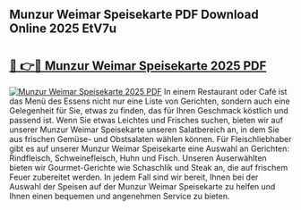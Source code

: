 ## Munzur Weimar Speisekarte PDF Download Online 2025 EtV7u

# <h2><a href="http://gcd3hbg.nevu.top/?p=Munzur+Weimar+Speisekarte">🔗 👉🔴 Munzur Weimar Speisekarte 2025 PDF</a></h2>

[![Munzur Weimar Speisekarte 2025 PDF](https://i.imgur.com/dBaPXMq.png)](http://gcd3hbg.nevu.top/?p=Munzur+Weimar+Speisekarte)
In einem Restaurant oder Café ist das Menü des Essens nicht nur eine Liste von Gerichten, sondern auch eine Gelegenheit für Sie, etwas zu finden, das für Ihren Geschmack köstlich und passend ist. Wenn Sie etwas Leichtes und Frisches suchen, bieten wir auf unserer Munzur Weimar Speisekarte unseren Salatbereich an, in dem Sie aus frischen Gemüse- und Obstsalaten wählen können. Für Fleischliebhaber gibt es auf unserer Munzur Weimar Speisekarte eine Auswahl an Gerichten: Rindfleisch, Schweinefleisch, Huhn und Fisch. Unseren Auserwählten bieten wir Gourmet-Gerichte wie Schaschlik und Steak an, die auf frischem Feuer zubereitet werden. In jedem Fall sind wir bereit, Ihnen bei der Auswahl der Speisen auf der Munzur Weimar Speisekarte zu helfen und Ihnen einen bequemen und angenehmen Service zu bieten.
